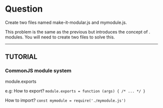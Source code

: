 # Question

Create two files named make-it-modular.js and mymodule.js.

This problem is the same as the previous but introduces the concept of .
modules. You will need to create two files to solve this.

---

## TUTORIAL

### CommonJS module system

module.exports

e.g:
How to export?
`module.exports = function (args) { /* ... */ }`

How to import?
`const mymodule = require('./mymodule.js')`
